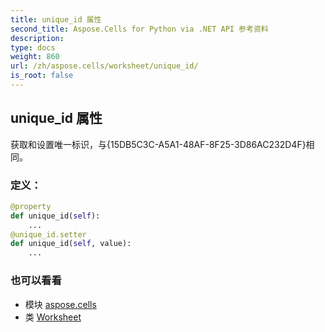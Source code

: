 ```yaml
---
title: unique_id 属性
second_title: Aspose.Cells for Python via .NET API 参考资料
description:
type: docs
weight: 860
url: /zh/aspose.cells/worksheet/unique_id/
is_root: false
---
```

## unique_id 属性

获取和设置唯一标识，与{15DB5C3C-A5A1-48AF-8F25-3D86AC232D4F}相同。
### 定义：
```python
@property
def unique_id(self):
    ...
@unique_id.setter
def unique_id(self, value):
    ...
```

### 也可以看看
* 模块 [aspose.cells](../../)
* 类 [Worksheet](/cells/python-net/zh/aspose.cells/worksheet)
